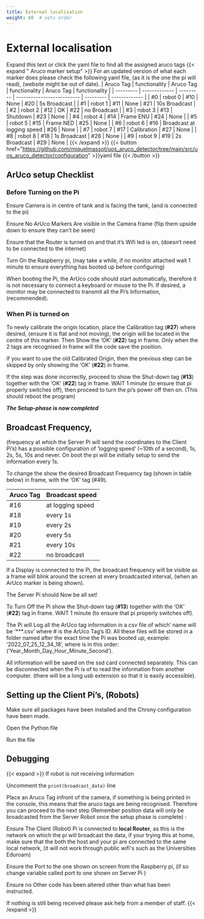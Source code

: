 ```yaml
---
title: External localisation
weight: 60  # sets order
---
```


# External localisation

Expand this text or click the yaml file to find all the assigned aruco tags
{{< expand " Aruco marker setup" >}}
For an updated version of what each marker does please check the following yaml file, (as it is the one the pi will read), (website might be out of date).
| Aruco Tag | functionality | Aruco Tag | functionality              | Aruco Tag | functionality |
| --------- | ------------- | --------- | -------------------------- | --------- | ------------- |
| #0        | robot 0       | #10       | None                       | #20       | 5s Broadcast  |
| #1        | robot 1       | #11       | None                       | #21       | 10s Broadcast |
| #2        | robot 2       | #12       | OK                         | #22       | no Broadcast  |
| #3        | robot 3       | #13       | Shutdown                   | #23       | None          |
| #4        | robot 4       | #14       | Frame ENU                  | #24       | None          |
| #5        | robot 5       | #15       | Frame NED                  | #25       | None          |
| #6        | robot 6       | #16       | Broadcast at logging speed | #26       | None          |
| #7        | robot 7       | #17       | Calibration                | #27       | None          |
| #8        | robot 8       | #18       | 1s Broadcast               | #28       | None          |
| #9        | robot 9       | #19       | 2s Broadcast               | #29       | None          |
{{< /expand >}}
{{< button href="https://github.com/miquelmassot/uos_aruco_detector/tree/main/src/uos_aruco_detector/configuration" >}}yaml file
{{< /button >}}


## ArUco setup Checklist

### Before Turning on the Pi

Ensure Camera is in centre of tank and is facing the tank, (and is connected to the pi)

Ensure No ArUco Markers Are visible in the Camera frame (flip them upside down to ensure they can’t be seen)

Ensure that the Router is turned on and that it’s Wifi led is on, (doesn’t need to be connected to the internet)

Turn On the Raspberry pi, (may take a while, if no monitor attached wait 1 minute to ensure everything has booted up before configuring)



When booting the Pi, the ArUco code should start automatically, therefore it is not necessary to connect a keyboard or mouse to the Pi. If desired, a monitor may be connected to transmit all the Pi’s Information, (recommended).



### When Pi is turned on

To newly calibrate the origin location, place the Calibration tag (**#27**) where desired, (ensure it is flat and not moving), the origin will be located in the centre of this marker. Then Show the ‘OK’ (**#22**) tag in frame. Only when the 2 tags are recognised in frame will the code save the position.

If you want to use the old Calibrated Origin, then the previous step can be skipped by only showing the ‘OK’ (**#22**) in frame.

If the step was done incorrectly, proceed to show the Shut-down tag (**#13**) together with the ‘OK’ (**#22**) tag in frame. WAIT 1 minute (to ensure that pi properly switches off), then proceed to turn the pi’s power off then on. (This should reboot the program)

***The Setup-phase is now completed***

## Broadcast Frequency,
(frequency at which the Server Pi will send the coordinates to the Client Pi’s) has a possible configuration of ‘logging speed’ (~10th of a second), 1s, 2s, 5s, 10s and never. On boot the pi will be initially setup to send the information every 1s.

To change the show the desired Broadcast Frequency tag (shown in table below) in frame, with the ‘OK’ tag (#49).

| Aruco Tag | Broadcast speed  |
| --------- | ---------------- |
| #16       | at logging speed |
| #18       | every 1s         |
| #19       | every 2s         |
| #20       | every 5s         |
| #21       | every 10s        |
| #22       | no broadcast     |

If a Display is connected to the Pi, the broadcast frequency will be visible as a frame will blink around the screen at every broadcasted interval, (when an ArUco marker is being shown).

The Server Pi should Now be all set!

To Turn Off the Pi show the Shut-down tag (**#13**) together with the ‘OK’ (**#22**) tag in frame. WAIT 1 minute (to ensure that pi properly switches off).  

The Pi will Log all the ArUco tag information in a csv file of which’ name will be ‘***.csv’ where # is the ArUco Tag’s ID. All these files will be stored in a folder named after the exact time the Pi was booted up, example: ‘2022_07_25_12_34_18’, where is in this order: (‘Year_Month_Day_Hour_Minute_Second’).  

All information will be saved on the ssd card connected separately. This can be disconnected when the Pi is of to read the information from another computer. (there will be a long usb extension so that it is easily accessible).



## Setting up the Client Pi’s, (Robots)

Make sure all packages have been installed and the Chrony configuration have been made.

Open the Python file  

Run the file  









## Debugging
{{< expand  >}}
If robot is not receiving information

Uncomment the `print(broadcast_data)` line

Place an Aruco Tag infront of the camera, if something is being printed in the console, this means that the aruco tags are being recognised. Therefore you can proceed to the next step (Remember position data will only be broadcasted from the Server Robot once the setup phase is complete) :

Ensure The Client (Robot) Pi is connected to **local Router**, as this is the network on which the pi will broadcast the data, if your trying this at home, make sure that the both the host and your pi are connected to the same local network, (it will not work through public wifi's such as the Universities Eduroam)

Ensure the Port to the one shown on screen from the Raspberry pi, (if so change variable called port to one shown on Server Pi )

Ensure no Other code has been altered other than what has been instructed.  

If nothing is still being received please ask help from a member of staff.
{{< /expand >}}
